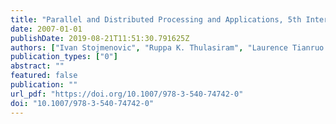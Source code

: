 ```yaml
---
title: "Parallel and Distributed Processing and Applications, 5th International Symposium, ISPA 2007, Niagara Falls, Canada, August 29-31, 2007, Proceedings"
date: 2007-01-01
publishDate: 2019-08-21T11:51:30.791625Z
authors: ["Ivan Stojmenovic", "Ruppa K. Thulasiram", "Laurence Tianruo Yang", "Weijia Jia", "Minyi Guo", "Rodrigo Fernandes de Mello"]
publication_types: ["0"]
abstract: ""
featured: false
publication: ""
url_pdf: "https://doi.org/10.1007/978-3-540-74742-0"
doi: "10.1007/978-3-540-74742-0"
---
```


